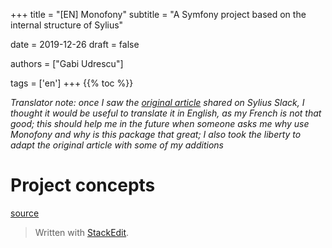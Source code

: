 +++
title = "[EN] Monofony"
subtitle = "A Symfony project based on the internal structure of Sylius"

date = 2019-12-26
draft = false

authors = ["Gabi Udrescu"]

tags = ['en']
+++
{{% toc %}}

*Translator note: once I saw the [original article](https://afsy.fr/avent/2019/22-monofony-base-sur-la-structure-interne-de-sylius) shared on Sylius Slack, I thought it would be useful to translate it in English, as my French is not that good; this should help me in the future when someone asks me why use Monofony and why is this package that great; I also took the liberty to adapt the original article with some of my additions*

# Project concepts


[source](https://afsy.fr/avent/2019/22-monofony-base-sur-la-structure-interne-de-sylius)

> Written with [StackEdit](https://stackedit.io/).
<!--stackedit_data:
eyJoaXN0b3J5IjpbLTE1NjE3OTIxNCwtMTg0MTAxOTkwOSwxNj
Y2OTY5MzgwXX0=
-->